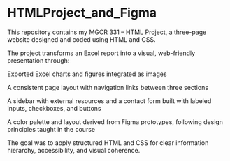 # HTMLProject_and_Figma
This repository contains my MGCR 331 – HTML Project, a three-page website designed and coded using HTML and CSS.

The project transforms an Excel report into a visual, web-friendly presentation through:

Exported Excel charts and figures integrated as images

A consistent page layout with navigation links between three sections

A sidebar with external resources and a contact form built with labeled inputs, checkboxes, and buttons

A color palette and layout derived from Figma prototypes, following design principles taught in the course

The goal was to apply structured HTML and CSS for clear information hierarchy, accessibility, and visual coherence.
